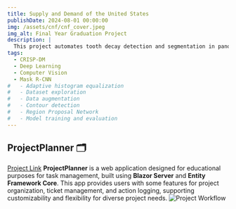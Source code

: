 ```yaml
---
title: Supply and Demand of the United States
publishDate: 2024-08-01 00:00:00
img: /assets/cnf/cnf_cover.jpeg
img_alt: Final Year Graduation Project
description: |
  This project automates tooth decay detection and segmentation in panoramic X-rays using AI techniques. By employing preprocessing, data augmentation, and a Mask R-CNN model, it enhances diagnostic accuracy and promotes AI integration in dental care.
tags:
  - CRISP-DM
  - Deep Learning
  - Computer Vision
  - Mask R-CNN
#   - Adaptive histogram equalization
#   - Dataset exploration
#   - Data augmentation
#   - Contour detection
#   - Region Proposal Network
#   - Model training and evaluation
---
```


## ProjectPlanner 🗂️
[Project Link](https://github.com/djazirifarouk/ProjectPlanner)
**ProjectPlanner** is a web application designed for educational purposes for task management, built using **Blazor Server** and **Entity Framework Core**. This app provides users with some features for project organization, ticket management, and action logging, supporting customizability and flexibility for diverse project needs.
![Project Workflow](/assets/project_planner/Workflow.png)
